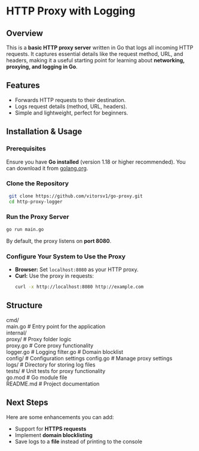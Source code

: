 # HTTP Proxy with Logging

## Overview
This is a **basic HTTP proxy server** written in Go that logs all incoming HTTP requests. It captures essential details like the request method, URL, and headers, making it a useful starting point for learning about **networking, proxying, and logging in Go**.

## Features
- Forwards HTTP requests to their destination.
- Logs request details (method, URL, headers).
- Simple and lightweight, perfect for beginners.

## Installation & Usage
### Prerequisites
Ensure you have **Go installed** (version 1.18 or higher recommended). You can download it from [golang.org](https://golang.org/dl/).

### Clone the Repository
```sh
 git clone https://github.com/vitorsv1/go-proxy.git
 cd http-proxy-logger
```

### Run the Proxy Server
```sh
go run main.go
```
By default, the proxy listens on **port 8080**.

### Configure Your System to Use the Proxy
- **Browser:** Set `localhost:8080` as your HTTP proxy.
- **Curl:** Use the proxy in requests:
  ```sh
  curl -x http://localhost:8080 http://example.com
  ```
## Structure
 
cmd/  
   main.go           # Entry point for the application  
internal/  
proxy/               # Proxy folder logic  
   proxy.go          # Core proxy functionality  
   logger.go         # Logging
   filter.go         # Domain blocklist  
   config/           # Configuration settings
      config.go      # Manage proxy settings  
logs/                # Directory for storing log files  
tests/               # Unit tests for proxy functionality  
go.mod               # Go module file  
README.md            # Project documentation  


## Next Steps
Here are some enhancements you can add:
- Support for **HTTPS requests**
- Implement **domain blocklisting**
- Save logs to a **file** instead of printing to the console



